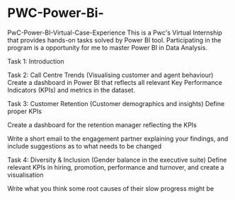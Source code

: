 # PWC-Power-Bi-
PwC-Power-BI-Virtual-Case-Experience
This is a Pwc's Virtual Internship that provides hands-on tasks solved by Power BI tool. Participating in the program is a opportunity for me to master Power BI in Data Analysis.

Task 1: Introduction

Task 2: Call Centre Trends (Visualising customer and agent behaviour)
Create a dashboard in Power BI that reflects all relevant Key Performance Indicators (KPIs) and metrics in the dataset.

Task 3: Customer Retention (Customer demographics and insights)
Define proper KPIs

Create a dashboard for the retention manager reflecting the KPIs

Write a short email to the engagement partner explaining your findings, and include suggestions as to what needs to be changed

Task 4: Diversity & Inclusion (Gender balance in the executive suite)
Define relevant KPIs in hiring, promotion, performance and turnover, and create a visualisation

Write what you think some root causes of their slow progress might be

